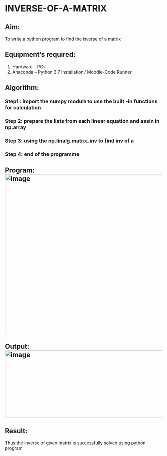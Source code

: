 # INVERSE-OF-A-MATRIX
## Aim:
To write a python program to find the inverse of a matrix
## Equipment’s required:
1. 	Hardware – PCs
2. 	Anaconda – Python 3.7 Installation / Moodle-Code Runner
## Algorithm:
### Step1 : import the numpy module to use the built -in functions for calculation
### Step 2: prepare the lists from each linear equation and assin in np.array
### Step 3: using the np.linalg.matrix_inv to find inv of a 
### Step 4: end of the programme

## Program:<img width="798" height="512" alt="image" src="https://github.com/user-attachments/assets/139cfc97-c520-44c7-ae25-b858a85eb177" />

## Output:<img width="1163" height="218" alt="image" src="https://github.com/user-attachments/assets/1ca4352c-334b-4f43-8e07-61ab13905802" />

## Result:
Thus the inverse of given matrix is successfully solved using python program

